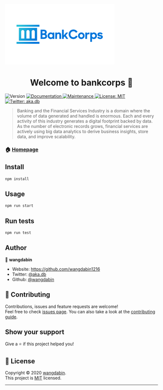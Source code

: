 
![image](https://github.com/wangdabin1216/bankcorps/raw/master/large_bankcorps_0.png)
<h1 align="center">Welcome to bankcorps 👋</h1>

<p>
  <img alt="Version" src="https://img.shields.io/badge/version-1.0.0-blue.svg?cacheSeconds=2592000" />
  <a href="https://github.com/wangdabin1216/bankcorps#redmine" target="_blank">
    <img alt="Documentation" src="https://img.shields.io/badge/documentation-yes-brightgreen.svg" />
  </a>
  <a href="https://github.com/kefranabg/readme-md-generator/graphs/commit-activity" target="_blank">
    <img alt="Maintenance" src="https://img.shields.io/badge/Maintained%3F-yes-green.svg" />
  </a>
  <a href="https://github.com/kefranabg/readme-md-generator/blob/master/LICENSE" target="_blank">
    <img alt="License: MIT" src="https://img.shields.io/github/license/wangdabin/bankcorps" />
  </a>
  <a href="https://twitter.com/aka.db" target="_blank">
    <img alt="Twitter: aka.db" src="https://img.shields.io/twitter/follow/aka.db.svg?style=social" />
  </a>
</p>

> Banking and the Financial Services Industry is a domain where the volume of data generated and handled is enormous. Each and every activity of this industry generates a digital footprint backed by data. As the number of electronic records grows, financial services are actively using big data analytics to derive business insights, store data, and improve scalability.

### 🏠 [Homepage](https://github.com/wangdabin1216/bankcorps#redmine)

## Install

```sh
npm install
```

## Usage

```sh
npm run start
```

## Run tests

```sh
npm run test
```

## Author

👤 **wangdabin**

* Website: https://github.com/wangdabin1216
* Twitter: [@aka.db](https://twitter.com/aka.db)
* Github: [@wangdabin](https://github.com/wangdabin)

## 🤝 Contributing

Contributions, issues and feature requests are welcome!<br />Feel free to check [issues page](https://github.com/kefranabg/readme-md-generator/issues). You can also take a look at the [contributing guide](https://github.com/kefranabg/readme-md-generator/blob/master/CONTRIBUTING.md).

## Show your support

Give a ⭐️ if this project helped you!

## 📝 License

Copyright © 2020 [wangdabin](https://github.com/wangdabin).<br />
This project is [MIT](https://github.com/kefranabg/readme-md-generator/blob/master/LICENSE) licensed.

***
